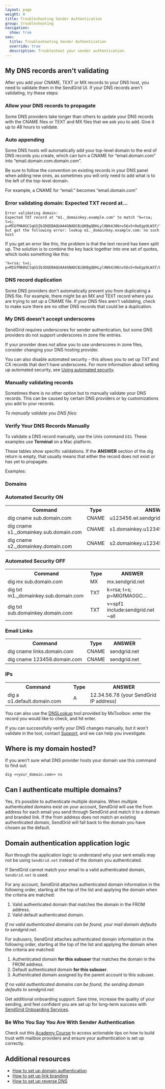 ```yaml
---
layout: page
weight: 0
title: Troubleshooting Sender Authentication
group: troubleshooting
navigation:
  show: true
seo:
  title: Troubleshooting Sender Authentication
  override: true
  description: Troubleshoot your sender authentication.
---
```


## 	My DNS records aren't validating

After you add your CNAME, TEXT or MX records to your DNS host, you need to validate them in the SendGrid UI. If your DNS records aren't validating, try these steps:

 ### 	Allow your DNS records to propagate

Some DNS providers take longer than others to update your DNS records with the CNAME files or TEXT and MX files that we ask you to add. Give it up to 48 hours to validate.

 ### 	Auto appending

Some DNS hosts will automatically add your top-level domain to the end of DNS records you create, which can turn a CNAME for “email.domain.com” into “email.domain.com.domain.com”.

Be sure to follow the convention on existing records in your DNS panel when adding new ones, as sometimes you will only need to add what is to the left of the top-level domain.

For example, a CNAME for “email.” becomes “email.domain.com”

 ### 	Error validating domain: Expected TXT record at...

```
Error validating domain:
Expected TXT record at "m1._domainkey.example.com" to match "k=rsa; t=s; p=MIGfMA0GCSqGSIb3DQEBAQUAA4GNADCBiQKBgQDHLyl8Wk4J06nv56v5+OeEgp9LW3f/""LOlBjWJ9NS4l9X5UlbPJkKeHDXThTig2CxhVuKmIVvRcc9yJ27Tdthj1C1q0rvRtFpNlHbdrJvD8wpxe5rmFeiRPH1KUYbvtbs84aApMwN6Y3A0dgQE7vGkHnPTjwT7q/xv3mu2CvkVntQIDAQAB", but got the following error: lookup m1._domainkey.example.com: no such host
```

If you get an error like this, the problem is that the text record has been split up. The solution is to combine the key back together into one set of quotes, which looks something like this:

```
"k=rsa; t=s; p=MIGfMA0GCSqGSIb3DQEBAQUAA4GNADCBiQKBgQDHLyl8Wk4J06nv56v5+OeEgp9LW3f/LOlBjWJ9NS4l9X5UlbPJkKeHDXThTig2CxhVuKmIVvRcc9yJ27Tdthj1C1q0rvRtFpNlHbdrJvD8wpxe5rmFeiRPH1KUYbvtbs84aApMwN6Y3A0dgQE7vGkHnPTjwT7q/xv3mu2CvkVntQIDAQAB"
```

 ### 	DNS record duplication

Some DNS providers don't automatically prevent you from duplicating a DNS file. For example, there might be an MX and TEXT record where you are trying to set up a CNAME file. If your DNS files aren't validating, check to make sure there are no other DNS records that could be a duplication.

 ### 	My DNS doesn't accept underscores

SendGrid requires underscores for sender authentication, but some DNS providers do not support underscores in zone file entries.

If your provider does not allow you to use underscores in zone files, consider changing your DNS hosting provider.

You can also disable automated security - this allows you to set up TXT and CX records that don't have underscores. For more information about setting up automated security, see [Using automated security]({{root_url}}/ui/account-and-settings/how-to-set-up-domain-authentication/#using-automated-security).

 ### 	Manually validating records

Sometimes there is no other option but to manually validate your DNS records. This can be caused by certain DNS providers or by customizations you add to your records.

*To manually validate you DNS files:*

 ### 	Verify Your DNS Records Manually

To validate a DNS record manually, use the  Unix command `DIG`. These examples use **Terminal** on a Mac platform.

These tables show specific validations. If the **ANSWER** section of the dig return is empty, that usually means that either the record does not exist or has yet to propagate.

Examples:

 ### 	Domains

 ### 	Automated Security ON

<table class="table">
  <tr>
    <th>Command</th>
    <th>Type</th>
    <th>ANSWER</th>
  </tr>
  <tr>
    <td>dig cname sub.domain.com</td>
    <td>CNAME</td>
    <td>u123456.wl.sendgrid.net</td>
  </tr>
  <tr>
    <td>dig cname s1._domainkey.sub.domain.com</td>
    <td>CNAME</td>
    <td>s1.domainkey.u123456.wl.sendgrid.net</td>
  </tr>
  <tr>
    <td>dig cname s2._domainkey.domain.com</td>
    <td>CNAME</td>
    <td>s2.domainkey.u123456.wl.sendgrid.net</td>
  </tr>
</table>

 ### 	Automated Security OFF

<table class="table">
  <tr>
    <th>Command</th>
    <th>Type</th>
    <th>ANSWER</th>
  </tr>
  <tr>
    <td>dig mx sub.domain.com</td>
    <td>MX</td>
    <td>mx.sendgrid.net</td>
  </tr>
  <tr>
    <td>dig txt m1._domainkey.sub.domain.com</td>
    <td>TXT</td>
    <td>k=rsa; t=s; p=MIGfMA0GC...</td>
  </tr>
  <tr>
    <td>dig txt sub.domainkey.domain.com</td>
    <td>TXT</td>
    <td>v=spf1 include:sendgrid.net ~all</td>
  </tr>
</table>

 ### 	Email Links

<table class="table">
  <tr>
    <th>Command</th>
    <th>Type</th>
    <th>ANSWER</th>
  </tr>
  <tr>
    <td>dig cname links.domain.com</td>
    <td>CNAME</td>
    <td>sendgrid.net</td>
  </tr>
  <tr>
    <td>dig cname 123456.domain.com</td>
    <td>CNAME</td>
    <td>sendgrid.net</td>
  </tr>
</table>

 ### 	IPs

 <table class="table">
  <tr>
    <th>Command</th>
    <th>Type</th>
    <th>ANSWER</th>
  </tr>
  <tr>
    <td>dig a o1.default.domain.com</td>
    <td>A</td>
    <td>12.34.56.78 (your SendGrid IP address)</td>
  </tr>
</table>

You can also use the [DNSLookup](http://mxtoolbox.com/DNSLookup.aspx) tool provided by MxToolbox: enter the record you would like to check, and hit enter.

If you can successfully verify your DNS changes manually, but it won't validate in the tool, contact [Support](https://support.sendgrid.com/hc/en-us), and we can help you investigate.

## 	Where is my domain hosted?

If you aren't sure what DNS provider hosts your domain use this command to find out:

```
dig <<your_domain.com>> ns
```

## 	Can I authenticate multiple domains?

Yes, it’s possible to authenticate multiple domains. When multiple authenticated domains exist on your account, SendGrid will use the from address for each email you send through SendGrid and match it to a domain and branded link. If the from address does not match an existing authenticated domain, SendGrid will fall back to the domain you have chosen as the default.

## 	Domain authentication application logic

Run through the application logic to understand why your sent emails may not be using `SendGrid.net` instead of the domain you authenticated.

<call-out>

If SendGrid cannot match your email to a valid authenticated domain, `SendGrid.net` is used.

</call-out>

For any account, SendGrid attaches authenticated domain information in the following order, starting at the top of the list and applying the domain when the criteria are matched:

1. Valid authenticated domain that matches the domain in the FROM address.
2. Valid default authenticated domain.

*If no valid authenticated domains can be found, your mail domain defaults to sendgrid.net.*

For subusers, SendGrid attaches authenticated domain information in the following order, starting at the top of the list and applying the domain when the criteria are matched:

1. Authenticated domain **for this subuser** that matches the domain in the FROM address.
1. Default authenticated domain **for this subuser**.
1. Authenticated domain assigned by the parent account to this subuser.

*If no valid authenticated domains can be found, the sending domain defaults to sendgrid.net.*

<call-out>

Get additional onboarding support. Save time, increase the quality of your sending, and feel confident you are set up for long-term success with [SendGrid Onboarding Services](https://sendgrid.com/marketing/onboarding-services-request/?utm_source=docs).

</call-out>

<call-out-link img="/img/SGA_SenderAuthentication750.png" courselink="https://rise.articulate.com/share/tZ8_9DYhJbWPTZN8CmsDK5GH0HPcOA-W">

### Be Who You Say You Are With Sender Authentication

Check out this [Academy Course](https://rise.articulate.com/share/tZ8_9DYhJbWPTZN8CmsDK5GH0HPcOA-W) to access actionable tips on how to build trust with mailbox providers and ensure your authentication is set up correctly.

</call-out-link>

## 	Additional resources

- [How to set up domain authentication]({{root_url}}/ui/account-and-settings/how-to-set-up-domain-authentication/)
- [How to set up link branding]({{root_url}}/ui/account-and-settings/how-to-set-up-link-branding/)
- [How to set up reverse DNS]({{root_url}}/ui/account-and-settings/how-to-set-up-reverse-dns/)


